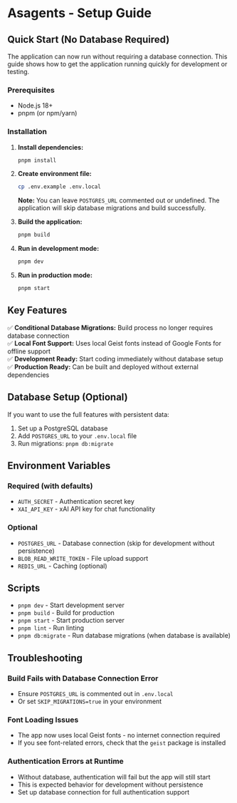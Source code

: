 # Asagents - Setup Guide

## Quick Start (No Database Required)

The application can now run without requiring a database connection. This guide shows how to get the application running quickly for development or testing.

### Prerequisites

- Node.js 18+ 
- pnpm (or npm/yarn)

### Installation

1. **Install dependencies:**
   ```bash
   pnpm install
   ```

2. **Create environment file:**
   ```bash
   cp .env.example .env.local
   ```
   
   **Note:** You can leave `POSTGRES_URL` commented out or undefined. The application will skip database migrations and build successfully.

3. **Build the application:**
   ```bash
   pnpm build
   ```

4. **Run in development mode:**
   ```bash
   pnpm dev
   ```

5. **Run in production mode:**
   ```bash
   pnpm start
   ```

## Key Features

✅ **Conditional Database Migrations:** Build process no longer requires database connection  
✅ **Local Font Support:** Uses local Geist fonts instead of Google Fonts for offline support  
✅ **Development Ready:** Start coding immediately without database setup  
✅ **Production Ready:** Can be built and deployed without external dependencies  

## Database Setup (Optional)

If you want to use the full features with persistent data:

1. Set up a PostgreSQL database
2. Add `POSTGRES_URL` to your `.env.local` file
3. Run migrations: `pnpm db:migrate`

## Environment Variables

### Required (with defaults)
- `AUTH_SECRET` - Authentication secret key
- `XAI_API_KEY` - xAI API key for chat functionality

### Optional  
- `POSTGRES_URL` - Database connection (skip for development without persistence)
- `BLOB_READ_WRITE_TOKEN` - File upload support
- `REDIS_URL` - Caching (optional)

## Scripts

- `pnpm dev` - Start development server
- `pnpm build` - Build for production  
- `pnpm start` - Start production server
- `pnpm lint` - Run linting
- `pnpm db:migrate` - Run database migrations (when database is available)

## Troubleshooting

### Build Fails with Database Connection Error
- Ensure `POSTGRES_URL` is commented out in `.env.local` 
- Or set `SKIP_MIGRATIONS=true` in your environment

### Font Loading Issues
- The app now uses local Geist fonts - no internet connection required
- If you see font-related errors, check that the `geist` package is installed

### Authentication Errors at Runtime
- Without database, authentication will fail but the app will still start
- This is expected behavior for development without persistence
- Set up database connection for full authentication support